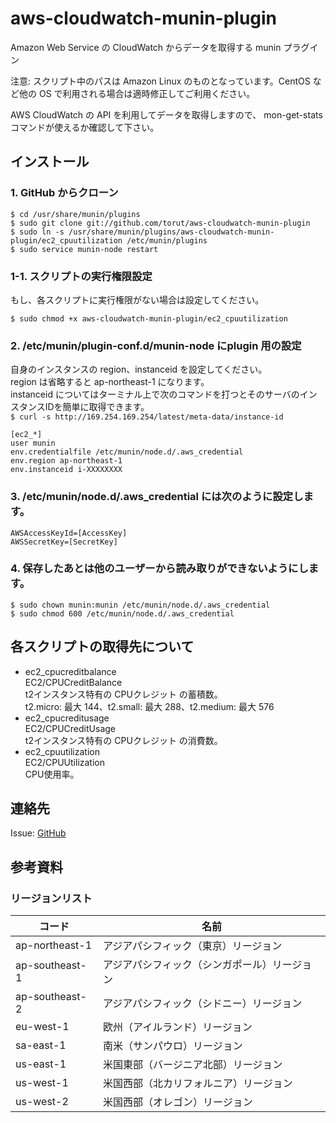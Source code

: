 aws-cloudwatch-munin-plugin
================
Amazon Web Service の CloudWatch からデータを取得する munin プラグイン

注意: スクリプト中のパスは Amazon Linux のものとなっています。CentOS など他の OS で利用される場合は適時修正してご利用ください。

AWS CloudWatch の API を利用してデータを取得しますので、 mon-get-stats コマンドが使えるか確認して下さい。

## インストール

### 1. GitHub からクローン
```
$ cd /usr/share/munin/plugins
$ sudo git clone git://github.com/torut/aws-cloudwatch-munin-plugin
$ sudo ln -s /usr/share/munin/plugins/aws-cloudwatch-munin-plugin/ec2_cpuutilization /etc/munin/plugins
$ sudo service munin-node restart
```

### 1-1. スクリプトの実行権限設定
もし、各スクリプトに実行権限がない場合は設定してください。
```
$ sudo chmod +x aws-cloudwatch-munin-plugin/ec2_cpuutilization
```

### 2. /etc/munin/plugin-conf.d/munin-node にplugin 用の設定
自身のインスタンスの region、instanceid を設定してください。<br />
region は省略すると ap-northeast-1 になります。<br />
instanceid についてはターミナル上で次のコマンドを打つとそのサーバのインスタンスIDを簡単に取得できます。<br />
`$ curl -s http://169.254.169.254/latest/meta-data/instance-id`
```
[ec2_*]
user munin
env.credentialfile /etc/munin/node.d/.aws_credential
env.region ap-northeast-1
env.instanceid i-XXXXXXXX
```

### 3. /etc/munin/node.d/.aws_credential には次のように設定します。
```
AWSAccessKeyId=[AccessKey]
AWSSecretKey=[SecretKey]
```

### 4. 保存したあとは他のユーザーから読み取りができないようにします。
```
$ sudo chown munin:munin /etc/munin/node.d/.aws_credential
$ sudo chmod 600 /etc/munin/node.d/.aws_credential
```

## 各スクリプトの取得先について

* ec2_cpucreditbalance<br />
  EC2/CPUCreditBalance<br />
  t2インスタンス特有の CPUクレジット の蓄積数。<br />
  t2.micro: 最大 144、t2.small: 最大 288、t2.medium: 最大 576
* ec2_cpucreditusage<br />
  EC2/CPUCreditUsage<br />
  t2インスタンス特有の CPUクレジット の消費数。<br />
* ec2_cpuutilization<br />
  EC2/CPUUtilization<br />
  CPU使用率。

## 連絡先
Issue: [GitHub](https://github.com/torut/cloudwatch/issues)


## 参考資料
### リージョンリスト
|コード        |名前                                        |
| ------------ | ------------------------------------------ |
|ap-northeast-1|アジアパシフィック（東京）リージョン        |
|ap-southeast-1|アジアパシフィック（シンガポール）リージョン|
|ap-southeast-2|アジアパシフィック（シドニー）リージョン    |
|eu-west-1     |欧州（アイルランド）リージョン              |
|sa-east-1     |南米（サンパウロ）リージョン                |
|us-east-1     |米国東部（バージニア北部）リージョン        |
|us-west-1     |米国西部（北カリフォルニア）リージョン      |
|us-west-2     |米国西部（オレゴン）リージョン              |
